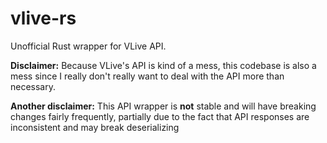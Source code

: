 # vlive-rs

Unofficial Rust wrapper for VLive API.

**Disclaimer:** Because VLive's API is kind of a mess, this codebase is also a
mess since I really don't really want to deal with the API more than necessary.

**Another disclaimer:** This API wrapper is **not** stable and will have
breaking changes fairly frequently, partially due to the fact that API responses
are inconsistent and may break deserializing
